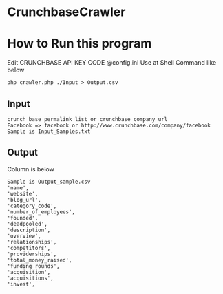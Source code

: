 CrunchbaseCrawler
=================
# How to Run this program

Edit CRUNCHBASE API KEY CODE @config.ini
Use at Shell Command like below

```
php crawler.php ./Input > Output.csv
```

## Input

```
crunch base permalink list or crunchbase company url
Facebook => facebook or http://www.crunchbase.com/company/facebook
Sample is Input_Samples.txt
```

## Output

Column is below
```
Sample is Output_sample.csv
'name',
'website',
'blog_url',
'category_code',
'number_of_employees',
'founded',
'deadpooled',
'description',
'overview',
'relationships',
'competitors',
'providerships',
'total_money_raised',
'funding_rounds',
'acquisition',
'acquisitions',
'invest',
```
